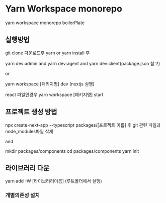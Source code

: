 # Yarn Workspace monorepo

yarn workspace monorepo boilerPlate

## 실행방법

git clone 다운로드후 yarn or yarn install 후

yarn dev:admin and yarn dev:agent and yarn dev:client(package.json 참고)

or

yarn workspace [패키지명] dev (nextjs 실행)

react 파일인경우 yarn workspace [패키지명] start

## 프로젝트 생성 방법

npx create-next-app --typescript packages/[프로젝트 이름]
후
git 관련 파일과 node_modules파일 삭제

and

mkdir packages/components
cd packages/components
yarn init

## 라이브러리 다운

yarn add -W [라이브러리이름] (루트폴더에서 실행)

### 개별의존성 설치
